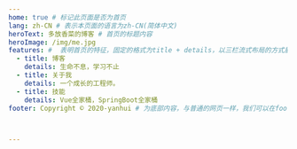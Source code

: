 ```yaml
---
home: true # 标记此页面是否为首页
lang: zh-CN # 表示本页面的语言为zh-CN(简体中文)
heroText: 多放香菜的博客 # 首页的标题内容
heroImage: /img/me.jpg
features: #  表明首页的特征，固定的格式为title + details，以三栏流式布局的方式展示
  - title: 博客
    details: 生命不息，学习不止
  - title: 关于我
    details: 一个成长的工程师。
  - title: 技能
    details: Vue全家桶，SpringBoot全家桶
footer: Copyright © 2020-yanhui # 为底部内容，与普通的网页一样，我们可以在footer里面写版权信息



---
```




